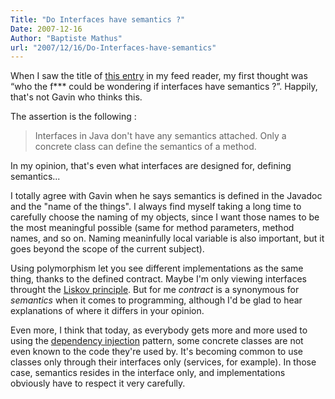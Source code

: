 ```yaml
---
Title: "Do Interfaces have semantics ?"
Date: 2007-12-16
Author: "Baptiste Mathus"
url: "2007/12/16/Do-Interfaces-have-semantics"
---
```




When I saw the title of [this
entry](http://in.relation.to/Bloggers/DoInterfacesHaveSemantics) in my
feed reader, my first thought was “who the f\*\*\* could be wondering if
interfaces have semantics ?”. Happily, that's not Gavin who thinks this.

The assertion is the following :

> Interfaces in Java don't have any semantics attached. Only a concrete
> class can define the semantics of a method.

In my opinion, that's even what interfaces are designed for, defining
semantics...

I totally agree with Gavin when he says semantics is defined in the
Javadoc and the "name of the things". I always find myself taking a long
time to carefully choose the naming of my objects, since I want those
names to be the most meaningful possible (same for method parameters,
method names, and so on. Naming meaninfully local variable is also
important, but it goes beyond the scope of the current subject).

Using polymorphism let you see different implementations as the same
thing, thanks to the defined contract. Maybe I'm only viewing interfaces
throught the [Liskov
principle](http://en.wikipedia.org/wiki/Liskov_substitution_principle).
But for me *contract* is a synonymous for *semantics* when it comes to
programming, although I'd be glad to hear explanations of where it
differs in your opinion.

Even more, I think that today, as everybody gets more and more used to
using the [dependency
injection](http://en.wikipedia.org/wiki/Dependency_injection) pattern,
some concrete classes are not even known to the code they're used by.
It's becoming common to use classes only through their interfaces only
(services, for example). In those case, semantics resides in the
interface only, and implementations obviously have to respect it very
carefully.

